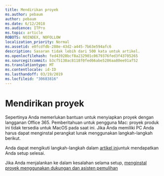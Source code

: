 ```yaml
---
title: Mendirikan proyek
ms.author: pebaum
author: pebaum
ms.date: 6/12/2018
ms.audience: ITPro
ms.topic: article
ROBOTS: NOINDEX, NOFOLLOW
localization_priority: Normal
ms.assetid: e0fcdfdb-288e-43d2-a445-7b63e594afc6
description: Sasaran tidak lebih dari 500 kata untuk artikel.
ms.openlocfilehash: fed43928bcf8a232901c0679376fed3f43705265
ms.sourcegitcommit: b3cf5130ac8118f0fed66abe5286aa80ee91af52
ms.translationtype: MT
ms.contentlocale: id-ID
ms.lasthandoff: 03/19/2019
ms.locfileid: "30683816"
---
```

# <a name="setting-up-project"></a>Mendirikan proyek

Sepertinya Anda memerlukan bantuan untuk menyiapkan proyek dengan langganan Office 365.
Pemberitahuan untuk pengguna Mac: proyek produk ini tidak tersedia untuk MacOS pada saat ini. Jika Anda memiliki PC Anda harus dapat menginstal perangkat lunak menggunakan langkah-langkah berikut.
  
Anda dapat mengikuti langkah-langkah dalam [artikel ini](https://support.office.com/article/7059249b-d9fe-4d61-ab96-5c5bf435f281.aspx)untuk mendapatkan Anda setup selesai.
  
Jika Anda menjalankan ke dalam kesalahan selama setup, [menginstal proyek menggunakan dukungan dan asisten pemulihan](https://aka.ms/SaRA-ProjectSetupScenario)
